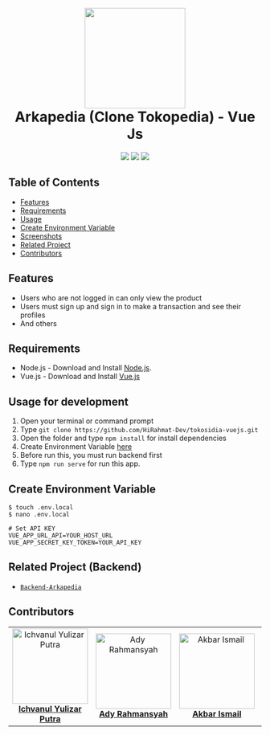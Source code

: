 <h1 align="center">
  <br>
  <img src="https://vuejs.org/images/logo.png" width="200">
  <br>
  Arkapedia (Clone Tokopedia) - Vue Js
  <br>
</h1>

<p align="center">
  <img src="https://img.shields.io/badge/Vue%20Js-v2.6.11-yellow">
  <img src="https://img.shields.io/badge/Axios-v0.19.2-blue">
  <img src="https://img.shields.io/badge/Vuelidate-v0.7.5-important">
</p>

## Table of Contents

- [Features](#features)
- [Requirements](#requirements)
- [Usage](#usage-for-development)
- [Create Environment Variable](#create-environment-variable)
- [Screenshots](#screenshots)
- [Related Project](#related-project-backend)
- [Contributors](#contributors)

## Features

- Users who are not logged in can only view the product
- Users must sign up and sign in to make a transaction and see their profiles
- And others

## Requirements

- Node.js - Download and Install [Node.js](https://nodejs.org/en/).
- Vue.js - Download and Install [Vue.js](https://vuejs.org/v2/guide/)

## Usage for development

1. Open your terminal or command prompt
2. Type `git clone https://github.com/HiRahmat-Dev/tokosidia-vuejs.git`
3. Open the folder and type `npm install` for install dependencies
4. Create Environment Variable [here](#create-environment-variable)
5. Before run this, you must run backend first
6. Type `npm run serve` for run this app.

## Create Environment Variable

```
$ touch .env.local
$ nano .env.local
```

```
# Set API KEY
VUE_APP_URL_API=YOUR_HOST_URL
VUE_APP_SECRET_KEY_TOKEN=YOUR_API_KEY
```

## Related Project (Backend)

* [`Backend-Arkapedia`](https://github.com/ichvanul/arkapedia.server.git)

## Contributors

<center>
  <table>
    <tr>
      <td align="center">
        <a href="https://github.com/ichvanul">
          <img width="150" src="https://avatars1.githubusercontent.com/u/62008205?s=460&u=d23a93172c5e4c40b9b033e273a3359b2742c568&v=4" alt="Ichvanul Yulizar Putra"><br/>
          <b>Ichvanul Yulizar Putra</b>
        </a>
      </td>
      <td align="center">
        <a href="https://github.com/algol007">
          <img width="150" src="https://avatars3.githubusercontent.com/u/13137672?s=460&u=b5226ccdf4cd9c9a8505215b77b2a15d134d92b5&v=4" alt="Ady Rahmansyah"><br/>
          <b>Ady Rahmansyah</b>
        </a>
      </td>
      <td align="center">
        <a href="https://github.com/akbarism">
          <img width="150" src="https://avatars3.githubusercontent.com/u/59020048?s=460&u=3b5166c489574eedef29b414cd18b457bcc6fad3&v=4" alt="Akbar Ismail"><br/>
          <b>Akbar Ismail</b>
        </a>
      </td>
      <td align="center">
        <a href="https://github.com/bagakibadi">
          <img width="150" src="https://avatars0.githubusercontent.com/u/31173796?s=460&v=4" alt="Bagus"><br/>
          <b>Bagus</b>
        </a>
      </td>
      <td align="center">
        <a href="https://github.com/haras94">
          <img width="150" src="https://avatars2.githubusercontent.com/u/62143618?s=460&u=2e76db88db6de5ba0dddfa79c274c8e04f5e8f4a&v=4" alt="Harun Arrasyid Suparman"><br/>
          <b>Harun Arrasyid Suparman</b>
        </a>
      </td>
      <td align="center">
        <a href="https://github.com/slucter">
          <img width="150" src="https://avatars2.githubusercontent.com/u/61655908?s=460&u=1e1c0b55b30cf502f264038f39609fd6dc8636b8&v=4" alt="Muhamad Irhashdianto"><br/>
          <b>Muhamad Irhashdianto</b>
        </a>
      </td>
    </tr>
  </table>
</center>
